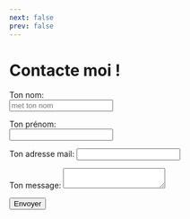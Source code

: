 ```yaml
---
next: false
prev: false
---
```


# Contacte moi !

<form name="contact" action="POST" action="/success" data-netlify="true" data-netlify-recaptcha="true">
  <div class="row">
    <p class="column">
      <label>Ton nom: </label><br>
      <input class="val__inputName" placeholder="met ton nom" type="text" name="name" required />
    </p>
    <p class="column">
      <label>Ton prénom: </label><br>
      <input class="val__input" type="text" name="prenom" />
    </p>
  </div>
  <p>
    <label>Ton adresse mail: <input class="val__input" type="email" name="email" required/></label>
  </p>
  <p>
    <label>Ton message: <textarea class="val__message" name="message" required></textarea></label>
  </p>
  <div data-netlify-recaptcha="true" required></div>
  <p>
    <button class="buttonstyle" type="submit">Envoyer</button>
  </p>
</form>
